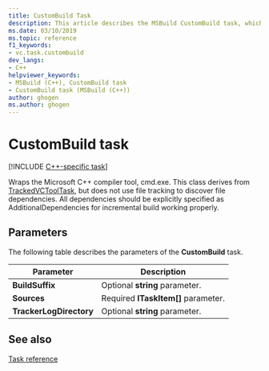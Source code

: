 ```yaml
---
title: CustomBuild Task
description: This article describes the MSBuild CustomBuild task, which is used by MSBuild to support customizing the C++ build process.
ms.date: 03/10/2019
ms.topic: reference
f1_keywords:
- vc.task.custombuild
dev_langs:
- C++
helpviewer_keywords:
- MSBuild (C++), CustomBuild task
- CustomBuild task (MSBuild (C++))
author: ghogen
ms.author: ghogen
---
```

# CustomBuild task

[!INCLUDE [C++-specific task](./includes/cpp-task.md)]

Wraps the Microsoft C++ compiler tool, cmd.exe. This class derives from [TrackedVCToolTask](../msbuild/trackedvctooltask-base-class.md), but does not use file tracking to discover file dependencies. All dependencies should be explicitly specified as AdditionalDependencies for incremental build working properly.

## Parameters

The following table describes the parameters of the **CustomBuild** task.

|Parameter|Description|
|---------------|-----------------|
|**BuildSuffix**|Optional **string** parameter.|
|**Sources**|Required **ITaskItem[]** parameter.|
|**TrackerLogDirectory**|Optional **string** parameter.|

## See also

[Task reference](../msbuild/msbuild-task-reference.md)
